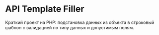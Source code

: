 # API Template Filler

Краткий проект на PHP: подстановка данных из объекта в строковый шаблон с валидацией по типу данных и допустимым полям.